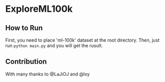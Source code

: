 # ExploreML100k

## How to Run

First, you need to place 'ml-100k' dataset at the root directory. Then, just run `python main.py` and you will get the rusult.

## Contribution

With many thanks to @LaJiOJ and @lxy